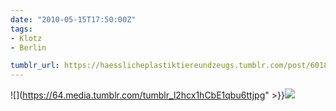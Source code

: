 ```yaml
---
date: "2010-05-15T17:50:00Z"
tags:
- Klotz
- Berlin

tumblr_url: https://haesslicheplastiktiereundzeugs.tumblr.com/post/601824878
---
```

![](https://64.media.tumblr.com/tumblr_l2hcx1hCbE1qbu6ttjpg" >}}![](https://64.media.tumblr.com/tumblr_l2hcxfQ6vq1qbu6tt.jpg)

